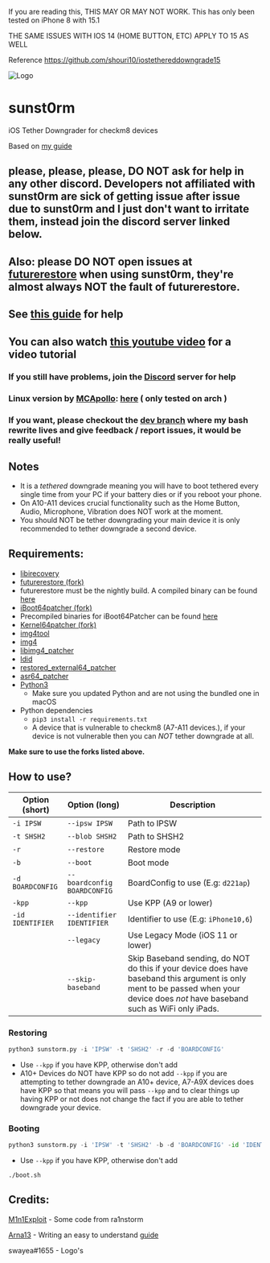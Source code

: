 If you are reading this, THIS MAY OR MAY NOT WORK. This has only been tested on iPhone 8 with 15.1

THE SAME ISSUES WITH IOS 14 (HOME BUTTON, ETC) APPLY TO 15 AS WELL

Reference https://github.com/shouri10/iostethereddowngrade15

![Logo](https://cdn.discordapp.com/attachments/1002450787085066250/1002533777693745182/sunst0rmgithub.png)

# sunst0rm
iOS Tether Downgrader for checkm8 devices

Based on [my guide](https://github.com/mineek/iostethereddowngrade)

## please, please, please, DO NOT ask for help in any other discord. Developers not affiliated with sunst0rm are sick of getting issue after issue due to sunst0rm and I just don't want to irritate them, instead join the discord server linked below.
## Also: please DO NOT open issues at [futurerestore](https://github.com/futurerestore/futurerestore) when using sunst0rm, they're almost always NOT the fault of futurerestore.

## See [this guide](https://github.com/Arna13/sunst0rm-guide) for help
## You can also watch [this youtube video](https://www.youtube.com/watch?v=P1m_DsoWyb0) for a video tutorial
### If you still have problems, join the [Discord](https://discord.gg/TqVH6NBwS3) server for help

### Linux version by [MCApollo](https://github.com/MCApollo): [here](https://github.com/MCApollo/sunst0rm) ( only tested on arch )

### If you want, please checkout the [dev branch](https://github.com/mineek/sunst0rm/tree/dev) where my bash rewrite lives and give feedback / report issues, it would be really useful!

## Notes
- It is a *tethered* downgrade meaning you will have to boot tethered every single time from your PC if your battery dies or if you reboot your phone.
- On A10-A11 devices crucial functionality such as the Home Button, Audio, Microphone, Vibration does NOT work at the moment.
- You should NOT be tether downgrading your main device it is only recommended to tether downgrade a second device.
## Requirements:
- [libirecovery](https://github.com/libimobiledevice/libirecovery)
- [futurerestore (fork)](https://github.com/futurerestore/futurerestore)
- futurerestore must be the nightly build. A compiled binary can be found [here](https://github.com/futurerestore/futurerestore/actions)
- [iBoot64patcher (fork)](https://github.com/Cryptiiiic/iBoot64Patcher)
- Precompiled binaries for iBoot64Patcher can be found [here](https://github.com/Cryptiiiic/iBoot64Patcher/actions)
- [Kernel64patcher (fork)](https://github.com/iSuns9/Kernel64Patcher)
- [img4tool](https://github.com/tihmstar/img4tool)
- [img4](https://github.com/xerub/img4lib)
- [libimg4_patcher](https://github.com/iSuns9/libimg4_patcher)
- [ldid](https://github.com/ProcursusTeam/ldid)
- [restored_external64_patcher](https://github.com/iSuns9/restored_external64patcher)
- [asr64_patcher](https://github.com/exploit3dguy/asr64_patcher)
- [Python3](https://www.python.org/downloads)
   - Make sure you updated Python and are not using the bundled one in macOS
- Python dependencies
   - `pip3 install -r requirements.txt`
   - A device that is vulnerable to checkm8 (A7-A11 devices.), if your device is not vulnerable then you can *NOT* tether downgrade at all. 

**Make sure to use the forks listed above.**

## How to use?
| Option (short)  | Option (long)               | Description                              |
|-----------------|-----------------------------|------------------------------------------|
| `-i IPSW`       | `--ipsw IPSW`               | Path to IPSW                             |
| `-t SHSH2`      | `--blob SHSH2`              | Path to SHSH2                            |
| `-r`       | `--restore`            | Restore mode                             |
| `-b`       | `--boot`               | Boot mode                                |
| `-d BOARDCONFIG`| `--boardconfig BOARDCONFIG` | BoardConfig to use  (E.g: `d221ap`)      |
| `-kpp`     | `--kpp`                | Use KPP (A9 or lower)                    |
| `-id IDENTIFIER`| `--identifier IDENTIFIER`   | Identifier to use  (E.g: `iPhone10,6`)   |
|                 | `--legacy`             | Use Legacy Mode (iOS 11 or lower)        |
|                 | `--skip-baseband`           | Skip Baseband sending, do NOT do this if your device does have baseband this argument is only ment to be passed when your device does *not* have baseband such as WiFi only iPads.                  |
### Restoring
```py
python3 sunstorm.py -i 'IPSW' -t 'SHSH2' -r -d 'BOARDCONFIG'
```
- Use `--kpp` if you have KPP, otherwise don't add
- A10+ Devices do NOT have KPP so do not add `--kpp` if you are attempting to tether downgrade an A10+ device, A7-A9X devices does have KPP so that means you will pass `--kpp` and to clear things up having KPP or not does not change the fact if you are able to tether downgrade your device.
### Booting
```py
python3 sunstorm.py -i 'IPSW' -t 'SHSH2' -b -d 'BOARDCONFIG' -id 'IDENTIFIER'
```
- Use `--kpp` if you have KPP, otherwise don't add
```
./boot.sh
```

## Credits:
[M1n1Exploit](https://github.com/Mini-Exploit) - Some code from ra1nstorm

[Arna13](https://github.com/Arna13) - Writing an easy to understand [guide](https://github.com/Arna13/sunst0rm-guide)

swayea#1655 - Logo's
